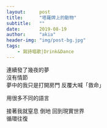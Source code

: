 ```yaml
---
layout:     post
title:      "塔羅牌上的動物"
subtitle:   ""
date:       2019-08-19
author:     "akia"
header-img: "img/post-bg.jpg"
tags:
    - 寫詩唱歌|Drink&Dance
---
```


連續發了幾夜的夢  
沒有情節   
夢中的我只是打開房門 反覆大喊「救命」  

用很多不同的語言   

接著我就窒息 倒地 回到現實世界  
循環往復 

